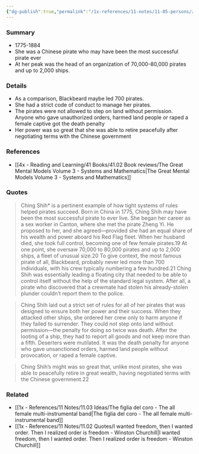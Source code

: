 ```yaml
---
{"dg-publish":true,"permalink":"/1x-references/11-notes/11-05-persons/zheng-yi-sao/","title":"Ching Shih","created":"2025-06-09T21:52:50.521+03:00","updated":"2025-06-30T18:19:10.304+03:00"}
---
```



### Summary
- 1775-1884
- She was a Chinese pirate who may have been the most successful pirate ever
- At her peak was the head of an organization of 70,000-80,000 pirates and up to 2,000 ships.

### Details
- As a comparison, Blackbeard maybe led 700 pirates.
- She had a strict code of conduct to manage her pirates.
- The pirates were not allowed to step on land without permission. Anyone who gave unauthorized orders, harmed land people or raped a female captive got the death penalty
- Her power was so great that she was able to retire peacefully after negotiating terms with the Chinese government

### References
- [[4x - Reading and Learning/41 Books/41.02 Book reviews/The Great Mental Models Volume 3 - Systems and Mathematics\|The Great Mental Models Volume 3 - Systems and Mathematics]]

### Quotes
> Ching Shih* is a pertinent example of how tight systems of rules helped pirates succeed. Born in China in 1775, Ching Shih may have been the most successful pirate to ever live. She began her career as a sex worker in Canton, where she met the pirate Zheng Yi. He proposed to her, and she agreed—provided she had an equal share of his wealth and power aboard his Red Flag fleet. When her husband died, she took full control, becoming one of few female pirates.19 At one point, she oversaw 70,000 to 80,000 pirates and up to 2,000 ships, a fleet of unusual size.20 To give context, the most famous pirate of all, Blackbeard, probably never led more than 700 individuals, with his crew typically numbering a few hundred.21 Ching Shih was essentially leading a floating city that needed to be able to control itself without the help of the standard legal system. After all, a pirate who discovered that a crewmate had stolen his already-stolen plunder couldn’t report them to the police. 

>Ching Shih laid out a strict set of rules for all of her pirates that was designed to ensure both her power and their success. When they attacked other ships, she ordered her crew only to harm anyone if they failed to surrender. They could not step onto land without permission—the penalty for doing so twice was death. After the looting of a ship, they had to report all goods and not keep more than a fifth. Deserters were mutilated. It was the death penalty for anyone who gave unsanctioned orders, harmed land people without provocation, or raped a female captive. 

>Ching Shih’s might was so great that, unlike most pirates, she was able to peacefully retire in great wealth, having negotiated terms with the Chinese government.22


### Related
- [[1x - References/11 Notes/11.03 Ideas/The figlia del coro - The all female multi-instrumental band\|The figlia del coro - The all female multi-instrumental band]]
- [[1x - References/11 Notes/11.02 Quotes/I wanted freedom, then I wanted order. Then I realized order is freedom - Winston Churchill\|I wanted freedom, then I wanted order. Then I realized order is freedom - Winston Churchill]]
